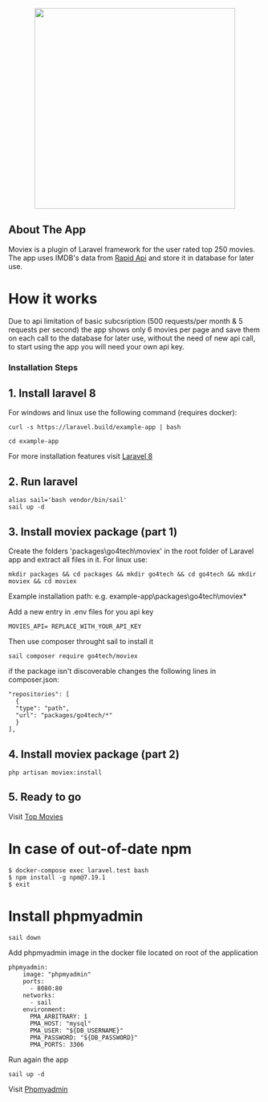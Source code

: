<p align="center"><a href="#" target="_blank"><img src="https://icon-library.com/images/movie-icon-png/movie-icon-png-2.jpg" width="400"></a></p>

## About The App

Moviex is a plugin of Laravel framework for the user rated top 250 movies. The app uses IMDB's data from [Rapid Api](https://rapidapi.com/apidojo/api/imdb8) and store it in database for later use.

# How it works

Due to api limitation of basic subcsription (500 requests/per month & 5 requests per second) the app shows only 6 movies per page and save them on each call to the database for later use, without the need of new api call, to start using the app you will need your own api key.

### Installation Steps

## 1. Install laravel 8

For windows and linux use the following command (requires docker):

```
curl -s https://laravel.build/example-app | bash

cd example-app
```

For more installation features visit [Laravel 8](https://laravel.com/docs/8.x/installation)

## 2. Run laravel

```
alias sail='bash vendor/bin/sail'
sail up -d
```

## 3. Install moviex package (part 1)

Create the folders 'packages\go4tech\moviex' in the root folder of Laravel app and extract all files in it.
For linux use:

```
mkdir packages && cd packages && mkdir go4tech && cd go4tech && mkdir moviex && cd moviex
```

Example installation path:
e.g. example-app\packages\go4tech\moviex\*

Add a new entry in .env files for you api key

```
MOVIES_API= REPLACE_WITH_YOUR_API_KEY
```

Then use composer throught sail to install it

```
sail composer require go4tech/moviex
```

if the package isn't discoverable changes the following lines in composer.json:

```
"repositories": [
  {
  "type": "path",
  "url": "packages/go4tech/*"
  }
],
```

## 4. Install moviex package (part 2)

```
php artisan moviex:install
```

## 5. Ready to go

Visit [Top Movies](http:\localhost:3000\movies)

# In case of out-of-date npm

```
$ docker-compose exec laravel.test bash
$ npm install -g npm@7.19.1
$ exit
```

# Install phpmyadmin

```
sail down
```

Add phpmyadmin image in the docker file located on root of the application

```
phpmyadmin:
    image: "phpmyadmin"
    ports:
      - 8080:80
    networks:
      - sail
    environment:
      PMA_ARBITRARY: 1
      PMA_HOST: "mysql"
      PMA_USER: "${DB_USERNAME}"
      PMA_PASSWORD: "${DB_PASSWORD}"
      PMA_PORTS: 3306
```

Run again the app

```
sail up -d
```

Visit [Phpmyadmin](http:\localhost:8080)

